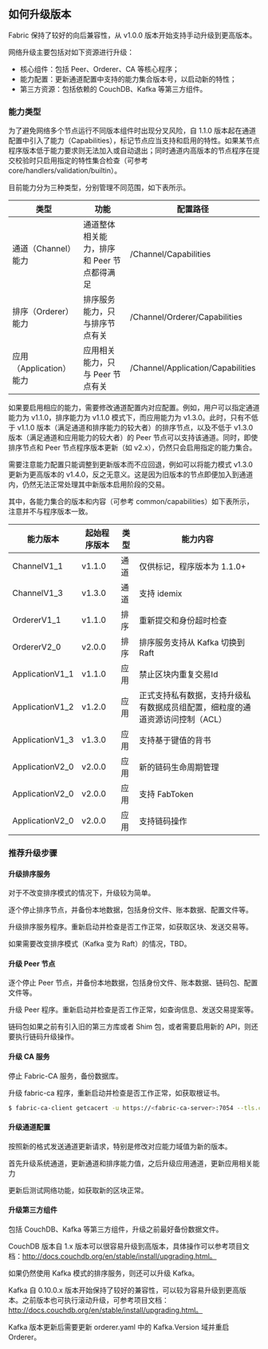 ## 如何升级版本

Fabric 保持了较好的向后兼容性，从 v1.0.0 版本开始支持手动升级到更高版本。

网络升级主要包括对如下资源进行升级：

* 核心组件：包括 Peer、Orderer、CA 等核心程序；
* 能力配置：更新通道配置中支持的能力集合版本号，以启动新的特性；
* 第三方资源：包括依赖的 CouchDB、Kafka 等第三方组件。

### 能力类型

为了避免网络多个节点运行不同版本组件时出现分叉风险，自 1.1.0 版本起在通道配置中引入了能力（Capabilities），标记节点应当支持和启用的特性。如果某节点程序版本低于能力要求则无法加入或自动退出；同时通道内高版本的节点程序在提交校验时只启用指定的特性集合检查（可参考 core/handlers/validation/builtin）。

目前能力分为三种类型，分别管理不同范围，如下表所示。

类型 | 功能  | 配置路径
--- | --- | ---
通道（Channel）能力| 通道整体相关能力，排序和 Peer 节点都得满足 | /Channel/Capabilities
排序（Orderer）能力| 排序服务能力，只与排序节点有关 | /Channel/Orderer/Capabilities
应用（Application）能力| 应用相关能力，只与 Peer 节点有关 | /Channel/Application/Capabilities

如果要启用相应的能力，需要修改通道配置内对应配置。例如，用户可以指定通道能力为 v1.1.0，排序能力为 v1.1.0 模式下，而应用能力为 v1.3.0。此时，只有不低于 v1.1.0 版本（满足通道和排序能力的较大者）的排序节点，以及不低于 v1.3.0 版本（满足通道和应用能力的较大者）的 Peer 节点可以支持该通道。同时，即使排序节点和 Peer 节点程序版本更新（如 v2.x），仍然只会启用指定的能力集合。

需要注意能力配置只能调整到更新版本而不应回退，例如可以将能力模式 v1.3.0 更新为更高版本的 v1.4.0，反之无意义。这是因为旧版本的节点即便加入到通道内，仍然无法正常处理其中新版本启用阶段的交易。

其中，各能力集合的版本和内容（可参考 common/capabilities）如下表所示，注意并不与程序版本一致。

能力版本 | 起始程序版本 | 类型 | 能力内容
--- | --- | --- | ---
ChannelV1_1 | v1.1.0 | 通道 | 仅供标记，程序版本为 1.1.0+
ChannelV1_3 | v1.3.0 | 通道 | 支持 idemix
OrdererV1_1 | v1.1.0 | 排序 | 重新提交和身份超时检查
OrdererV2_0 | v2.0.0 | 排序 | 排序服务支持从 Kafka 切换到 Raft
ApplicationV1_1 |v1.1.0 | 应用 | 禁止区块内重复交易Id
ApplicationV1_2 |v1.2.0 | 应用 | 正式支持私有数据，支持升级私有数据成员组配置，细粒度的通道资源访问控制（ACL）
ApplicationV1_3 |v1.3.0 | 应用 | 支持基于键值的背书
ApplicationV2_0 |v2.0.0 | 应用 | 新的链码生命周期管理
ApplicationV2_0 |v2.0.0 | 应用 | 支持 FabToken
ApplicationV2_0 |v2.0.0 | 应用 | 支持链码操作


### 推荐升级步骤

#### 升级排序服务

对于不改变排序模式的情况下，升级较为简单。

逐个停止排序节点，并备份本地数据，包括身份文件、账本数据、配置文件等。

升级排序服务程序。重新启动并检查是否工作正常，如获取区块、发送交易等。

如果需要改变排序模式（Kafka 变为 Raft）的情况，TBD。

#### 升级 Peer 节点

逐个停止 Peer 节点，并备份本地数据，包括身份文件、账本数据、链码包、配置文件等。

升级 Peer 程序。重新启动并检查是否工作正常，如查询信息、发送交易提案等。

链码包如果之前有引入旧的第三方库或者 Shim 包，或者需要启用新的 API，则还要执行链码升级操作。

#### 升级 CA 服务

停止 Fabric-CA 服务，备份数据库。

升级 fabric-ca 程序，重新启动并检查是否工作正常，如获取根证书。

```bash
$ fabric-ca-client getcacert -u https://<fabric-ca-server>:7054 --tls.certfiles tls-cert.pem
```

#### 升级通道配置

按照新的格式发送通道更新请求，特别是修改对应能力域值为新的版本。

首先升级系统通道，更新通道和排序能力值，之后升级应用通道，更新应用相关能力

更新后测试网络功能，如获取新的区块正常。

#### 升级第三方组件

包括 CouchDB、Kafka 等第三方组件，升级之前最好备份数据文件。

CouchDB 版本自 1.x 版本可以很容易升级到高版本，具体操作可以参考项目文档：http://docs.couchdb.org/en/stable/install/upgrading.html。

如果仍然使用 Kafka 模式的排序服务，则还可以升级 Kafka。

Kafka 自 0.10.0.x 版本开始保持了较好的兼容性，可以较为容易升级到更高版本。之前版本也可执行滚动升级，可参考项目文档：http://docs.couchdb.org/en/stable/install/upgrading.html。

Kafka 版本更新后需要更新 orderer.yaml 中的 Kafka.Version 域并重启 Orderer。
